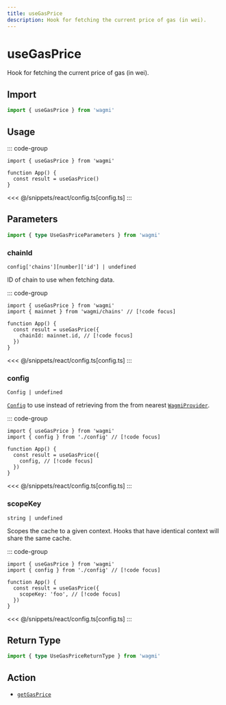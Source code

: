 ```yaml
---
title: useGasPrice
description: Hook for fetching the current price of gas (in wei).
---
```


<script setup>
const packageName = 'wagmi'
const actionName = 'getGasPrice'
const typeName = 'GetGasPrice'
const TData = 'bigint'
const TError = 'GetGasPriceErrorType'
</script>

# useGasPrice

Hook for fetching the current price of gas (in wei).

## Import

```ts
import { useGasPrice } from 'wagmi'
```

## Usage

::: code-group
```tsx [index.tsx]
import { useGasPrice } from 'wagmi'

function App() {
  const result = useGasPrice()
}
```
<<< @/snippets/react/config.ts[config.ts]
:::

## Parameters

```ts
import { type UseGasPriceParameters } from 'wagmi'
```

### chainId

`config['chains'][number]['id'] | undefined`

ID of chain to use when fetching data.

::: code-group
```tsx [index.tsx]
import { useGasPrice } from 'wagmi'
import { mainnet } from 'wagmi/chains' // [!code focus]

function App() {
  const result = useGasPrice({
    chainId: mainnet.id, // [!code focus]
  })
}
```
<<< @/snippets/react/config.ts[config.ts]
:::

### config

`Config | undefined`

[`Config`](/react/api/createConfig#config) to use instead of retrieving from the from nearest [`WagmiProvider`](/react/api/WagmiProvider).

::: code-group
```tsx [index.tsx]
import { useGasPrice } from 'wagmi'
import { config } from './config' // [!code focus]

function App() {
  const result = useGasPrice({
    config, // [!code focus]
  })
}
```
<<< @/snippets/react/config.ts[config.ts]
:::

### scopeKey

`string | undefined`

Scopes the cache to a given context. Hooks that have identical context will share the same cache.

::: code-group
```tsx [index.tsx]
import { useGasPrice } from 'wagmi'
import { config } from './config' // [!code focus]

function App() {
  const result = useGasPrice({
    scopeKey: 'foo', // [!code focus]
  })
}
```
<<< @/snippets/react/config.ts[config.ts]
:::

<!--@include: @shared/query-options.md-->

## Return Type

```ts
import { type UseGasPriceReturnType } from 'wagmi'
```

<!--@include: @shared/query-result.md-->

<!--@include: @shared/query-imports.md-->

## Action

- [`getGasPrice`](/core/api/actions/getGasPrice)
